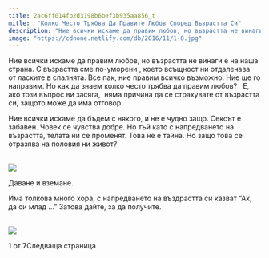 ```yaml
---
title: 2ac6ff014fb2d3198b6bef3b935aa856_t
mitle:  "Колко Често Трябва Да Правите Любов Според Възрастта Си"
description: "Ние всички искаме да правим любов, но възрастта не винаги е на наша страна. С възрастта сме по-уморени , което всъщност ни отдалечава от ласките в спалнята. Все пак, "
image: "https://cdnone.netlify.com/db/2016/11/1-8.jpg"
---
```


 <p>Ние всички искаме да правим любов, но възрастта не винаги е на наша страна. С възрастта сме по-уморени , което всъщност ни отдалечава от ласките в спалнята. Все пак, ние правим всичко възможно. Ние ще го направим. Но как да знаем колко често трябва да правим любов?   Е, ако този въпрос ви засяга,  няма причина да се страхувате от възрастта си, защото може да има отговор.</p>      <p>Ние всички искаме да бъдем с някого, и не е чудно защо. Сексът е забавен. Човек се чувства добре. Но тъй като с напредването на възрастта, телата ни се променят. Това не е тайна. Но защо това се отразява на половия ни живот?</p> <p> <br/><img src="https://cdnone.netlify.com/db/2016/11/1-8.jpg"/><br/></p>  <p>Даване и вземане.</p>      <p>Има толкова много хора, с напредването на въздрастта си казват “Ах, да си млад …” Затова дайте, за да получите.</p> <p> <br/><img src="https://cdnone.netlify.com/db/2016/11/4-4.jpg"/><br/></p>      1 от 7Следваща страница  